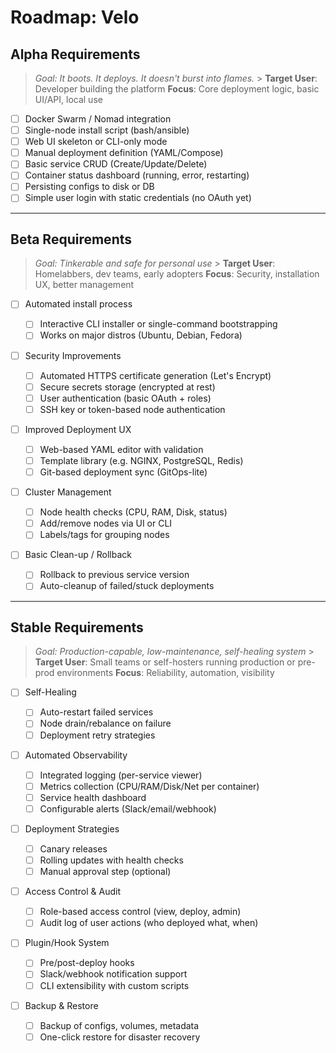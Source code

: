 # **Roadmap: Velo**

## Alpha Requirements

> _Goal: It boots. It deploys. It doesn't burst into flames._ > **Target User**: Developer building the platform
> **Focus**: Core deployment logic, basic UI/API, local use

- [ ] Docker Swarm / Nomad integration
- [ ] Single-node install script (bash/ansible)
- [ ] Web UI skeleton or CLI-only mode
- [ ] Manual deployment definition (YAML/Compose)
- [ ] Basic service CRUD (Create/Update/Delete)
- [ ] Container status dashboard (running, error, restarting)
- [ ] Persisting configs to disk or DB
- [ ] Simple user login with static credentials (no OAuth yet)

---

## Beta Requirements

> _Goal: Tinkerable and safe for personal use_ > **Target User**: Homelabbers, dev teams, early adopters
> **Focus**: Security, installation UX, better management

- [ ] Automated install process

  - [ ] Interactive CLI installer or single-command bootstrapping
  - [ ] Works on major distros (Ubuntu, Debian, Fedora)

- [ ] Security Improvements

  - [ ] Automated HTTPS certificate generation (Let's Encrypt)
  - [ ] Secure secrets storage (encrypted at rest)
  - [ ] User authentication (basic OAuth + roles)
  - [ ] SSH key or token-based node authentication

- [ ] Improved Deployment UX

  - [ ] Web-based YAML editor with validation
  - [ ] Template library (e.g. NGINX, PostgreSQL, Redis)
  - [ ] Git-based deployment sync (GitOps-lite)

- [ ] Cluster Management

  - [ ] Node health checks (CPU, RAM, Disk, status)
  - [ ] Add/remove nodes via UI or CLI
  - [ ] Labels/tags for grouping nodes

- [ ] Basic Clean-up / Rollback

  - [ ] Rollback to previous service version
  - [ ] Auto-cleanup of failed/stuck deployments

---

## Stable Requirements

> _Goal: Production-capable, low-maintenance, self-healing system_ > **Target User**: Small teams or self-hosters running production or pre-prod environments
> **Focus**: Reliability, automation, visibility

- [ ] Self-Healing

  - [ ] Auto-restart failed services
  - [ ] Node drain/rebalance on failure
  - [ ] Deployment retry strategies

- [ ] Automated Observability

  - [ ] Integrated logging (per-service viewer)
  - [ ] Metrics collection (CPU/RAM/Disk/Net per container)
  - [ ] Service health dashboard
  - [ ] Configurable alerts (Slack/email/webhook)

- [ ] Deployment Strategies

  - [ ] Canary releases
  - [ ] Rolling updates with health checks
  - [ ] Manual approval step (optional)

- [ ] Access Control & Audit

  - [ ] Role-based access control (view, deploy, admin)
  - [ ] Audit log of user actions (who deployed what, when)

- [ ] Plugin/Hook System

  - [ ] Pre/post-deploy hooks
  - [ ] Slack/webhook notification support
  - [ ] CLI extensibility with custom scripts

- [ ] Backup & Restore

  - [ ] Backup of configs, volumes, metadata
  - [ ] One-click restore for disaster recovery
